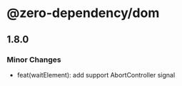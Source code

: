# @zero-dependency/dom

## 1.8.0

### Minor Changes

- feat(waitElement): add support AbortController signal
